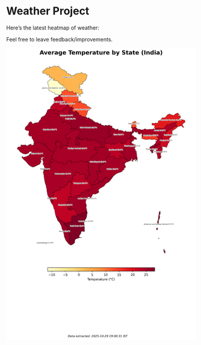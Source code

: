 # Weather Project

Here’s the latest heatmap of weather:

Feel free to leave feedback/improvements.

![India Heatmap](docs/assets/india_heatmap.png?v=0216FA)
